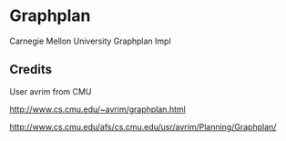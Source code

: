 # Graphplan
Carnegie Mellon University Graphplan Impl

## Credits

User avrim from CMU

http://www.cs.cmu.edu/~avrim/graphplan.html

http://www.cs.cmu.edu/afs/cs.cmu.edu/usr/avrim/Planning/Graphplan/
